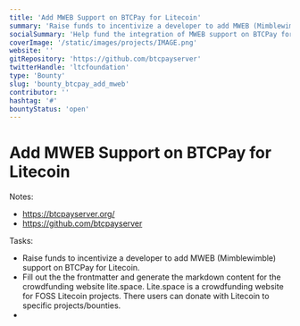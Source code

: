 ```yaml
---
title: 'Add MWEB Support on BTCPay for Litecoin'
summary: 'Raise funds to incentivize a developer to add MWEB (Mimblewimble) support on BTCPay for Litecoin.'
socialSummary: 'Help fund the integration of MWEB support on BTCPay for Litecoin!'
coverImage: '/static/images/projects/IMAGE.png'
website: ''
gitRepository: 'https://github.com/btcpayserver'
twitterHandle: 'ltcfoundation'
type: 'Bounty'
slug: 'bounty_btcpay_add_mweb'
contributor: ''
hashtag: '#'
bountyStatus: 'open'
---
```


# Add MWEB Support on BTCPay for Litecoin

Notes:

- https://btcpayserver.org/
- https://github.com/btcpayserver

Tasks:

- Raise funds to incentivize a developer to add MWEB (Mimblewimble) support on BTCPay for Litecoin.
- Fill out the the frontmatter and generate the markdown content for the crowdfunding website lite.space. Lite.space is a crowdfunding website for FOSS Litecoin projects. There users can donate with Litecoin to specific projects/bounties.
-
